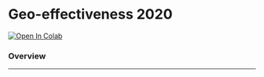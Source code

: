 # Geo-effectiveness 2020

*<one line overview>*

[![Open In Colab](https://colab.research.google.com/assets/colab-badge.svg)](<insert link>)



### Overview

<insert overview>

---

